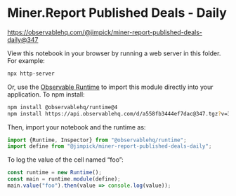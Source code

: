 # Miner.Report Published Deals - Daily

https://observablehq.com/@jimpick/miner-report-published-deals-daily@347

View this notebook in your browser by running a web server in this folder. For
example:

~~~sh
npx http-server
~~~

Or, use the [Observable Runtime](https://github.com/observablehq/runtime) to
import this module directly into your application. To npm install:

~~~sh
npm install @observablehq/runtime@4
npm install https://api.observablehq.com/d/a558fb3444ef7dac@347.tgz?v=3
~~~

Then, import your notebook and the runtime as:

~~~js
import {Runtime, Inspector} from "@observablehq/runtime";
import define from "@jimpick/miner-report-published-deals-daily";
~~~

To log the value of the cell named “foo”:

~~~js
const runtime = new Runtime();
const main = runtime.module(define);
main.value("foo").then(value => console.log(value));
~~~

